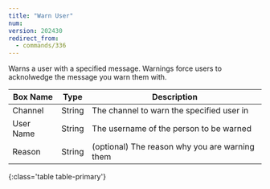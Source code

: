 ```yaml
---
title: "Warn User"
num:
version: 202430
redirect_from:
  - commands/336
---
```


Warns a user with a specified message.
Warnings force users to acknolwedge the message you warn them with.

| Box Name | Type | Description | 
|-------|--------|--------
Channel|String|The channel to warn the specified user in
User Name|String|The username of the person to be warned
Reason|String|(optional) The reason why you are warning them
{:class='table table-primary'}
